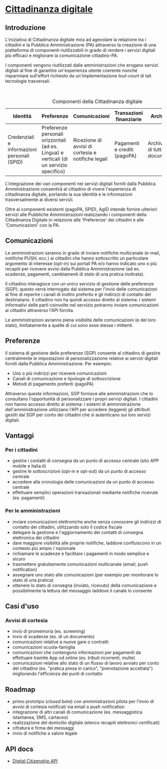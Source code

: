 # [Cittadinanza digitale](https://teamdigitale.github.io/cittadinanza-digitale/)

## Introduzione

L'iniziativa di Cittadinanza digitale mira ad agevolare la relazione tra i cittadini e la Pubblica Amministrazione (PA) attraverso la creazione di una piattaforma di componenti riutilizzabili in grado di rendere i servizi digitali più efficaci e migliorare la comunicazione cittadino-PA.

I componenti vengono riutilizzati dalle amministrazioni che erogano servizi digitali al fine di garantire un'esperienza utente coerente nonché risparmiare sull'effort richiesto da un'implementazione *tout-court* di tali tecnologie trasversali.

<table>
<caption>
Componenti della Cittadinanza digitale
</caption>
<thead>
<tr>
  <th> Identità </th>
  <th> Preferenze </th>
  <th> Comunicazioni </th>
  <th> Transazioni finanziarie </th>
  <th> Archiviazione </th>
</tr>
</thead>
<tbody>
<tr>
  <td> Credenziali e informazioni personali (SPID) </td>
  <td> Preferenze personali orizzontali (ad es. Lingua) e verticali (di un servizio specifico) </td>
  <td> Ricezione di avvisi di cortesia e notifiche legali </td>
  <td> Pagamenti e crediti (pagoPA) </td>
  <td> Archivio digitale di tutta la documentazione </td>
</tr>
</tbody>
</table>

L'integrazione dei vari componenti nei servizi digitali forniti dalla Pubblica Amministrazione consentirà al cittadino di vivere l'esperienza di cittadinanza digitale, portando la sua identità e le informazioni trasversalmente ai diversi servizi.

Oltre ai componenti esistenti (pagoPA, SPID), AgID intende fornire ulteriori servizi alle Pubbliche Amministrazioni realizzando i componenti della Cittadinanza Digitale in relazione alle 'Preferenze' dei cittadini e alle 'Comunicazioni' con la PA.

## Comunicazioni

Le amministrazioni saranno in grado di inviare notifiche multicanale (e-mail, notifiche PUSH, ecc.) ai cittadini che hanno sottoscritto un particolare argomento di interesse (opt-in) sui portali PA e/o hanno indicato uno o più recapiti per ricevere avvisi dalla Pubblica Amministrazione (ad es. scadenze, pagamenti, cambiamenti di stato di una pratica inoltrata).

Il cittadino interagisce con un unico servizio di gestione delle preferenze (SGP); questo verrà interrogato dal sistema per l'invio delle comunicazioni al fine di reperire i canali di inoltro preferito e gli indirizzi di contatto del destinatario. Il cittadino non ha quindi accesso diretto al sistema: i sistemi informativi delle parti coinvolte nel servizio potranno inviare comunicazioni ai cittadini attraverso l'API fornita.

Le amministrazioni avranno piena visibilità delle comunicazioni (e del loro stato), limitatamente a quelle di cui sono esse stesse i mittenti.

## Preferenze

Il sistema di gestione delle preferenze (SGP) consente al cittadino di gestire centralmente le impostazioni di personalizzazione relative ai servizi digitali forniti dalla Pubblica Amministrazione. Per esempio:

- Uno o più indirizzi per ricevere comunicazioni
- Canali di comunicazione e tipologie di sottoscrizione
- Metodi di pagamento preferiti (pagoPA)

Attraverso queste informazioni, SGP fornisce alle amministrazioni che lo consultano l'opportunità di personalizzare i propri servizi digitali. I cittadini non hanno accesso diretto al sistema: i sistemi di amministrazione dell'amministrazione utilizzano l'API per accedere (leggere) gli attributi gestiti dal SGP per conto dei cittadini che si autenticano sui loro servizi digitali.

## Vantaggi

### Per i cittadini

- gestire i contatti di consegna da un punto di accesso centrale (sito APP mobile e italia.it)
- gestire le sottoscrizioni (opt-in e opt-out) da un punto di accesso centrale
- accedere alla cronologia delle comunicazioni da un punto di accesso centrale
- effettuare semplici operazioni transazionali mediante notifiche ricevute (es. pagamenti)

### Per le amministrazioni

- inviare comunicazioni elettroniche anche senza conoscere gli indirizzi di contatto dei cittadini, utilizzando solo il codice fiscale
- delegare la gestione e l'aggiornamento dei contatti di consegna elettronica dei cittadini
- dare maggiore visibilità alle proprie notifiche, laddove confluiscono in un contesto più ampio / nazionale
- richiamare le scadenze e facilitare i pagamenti in modo semplice e sicuro
- trasmettere gratuitamente comunicazioni multicanale (email, push notification)
- assegnare uno stato alle comunicazioni (per esempio per monitorare lo stato di una pratica)
- ottenere lo stato di consegna (inviato, ricevuto) della comunicazione e possibilmente la lettura del messaggio laddove il canale lo consente

## Casi d'uso 

### Avvisi di cortesia

- invio di promemoria (es. screening)
- invio di scadenze (es. di un documento)
- comunicazioni relative a nuove gare o contratti
- comunicazioni scuola-famiglia
- comunicazioni che contengono informazioni per pagamenti da effettuare tramite App od online (es. tributi ricorrenti, multe)
- comunicazioni relative allo stato di un flusso di lavoro avviato per conto del cittadino (es. "pratica presa in carico", "prenotazione accettata") migliorando l'efficienza dei punti di contatto

## Roadmap

- primo prototipo (*closed beta*) con amministrazioni pilota per l'invio di avvisi di cortesia notificati via email o push notification
- integrazione di altri canali di comunicazione (es. messaggistica istantanea, SMS, cartaceo)
- realizzazione del domicilio digitale (elenco recapiti elettronici certificati)
- cifratura e firma dei messaggi
- invio di notifiche a valore legale

## API docs

- [Digital Citizenship API](api/public.html)

